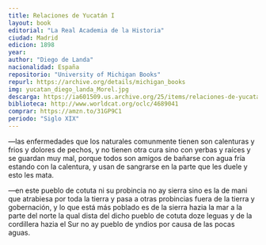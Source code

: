 ```yaml
---
title: Relaciones de Yucatán I
layout: book
editorial: "La Real Academia de la Historia"
ciudad: Madrid
edicion: 1898
year: 
author: "Diego de Landa"
nacionalidad: España
repositorio: "University of Michigan Books"
repurl: https://archive.org/details/michigan_books
img: yucatan_diego_landa_Morel.jpg
descarga: https://ia601509.us.archive.org/25/items/relaciones-de-yucatan-i/Relaciones%20de%20Yucat%C3%A1n%20I.pdf
biblioteca: http://www.worldcat.org/oclc/4689041
comprar: https://amzn.to/31GP9C1
periodo: "Siglo XIX"
---
```

 
—las enfermedades que los naturales comunmente tienen son calenturas y frios y dolores de pechos, y no tienen otra cura sino con yerbas y raíces y se guardan muy mal, porque todos son amigos de bañarse con agua fría estando con la calentura, y usan de sangrarse en la parte que les duele y esto les mata. 
 
—en este pueblo de cotuta ni su probincia no ay sierra sino es la de mani que atrabiesa por toda la tierra y pasa a otras probincias fuera de la tierra y gobernación, y lo que está más poblado es de la sierra hazia la mar a la parte del norte la qual dista del dicho pueblo de cotuta doze leguas y de la cordillera hazia el Sur no ay pueblo de yndios por causa de las pocas aguas.
